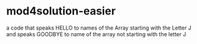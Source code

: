 # mod4solution-easier

a code that speaks HELLO to names of the Array starting with the Letter J and speaks GOODBYE to name of the array not starting with the letter J
